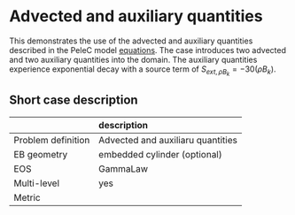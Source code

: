 # Advected and auxiliary quantities

This demonstrates the use of the advected and auxiliary quantities described in the PeleC model [equations](https://amrex-combustion.github.io/PeleC/Equations.html). The case introduces two advected and two auxiliary quantities into the domain.  The auxiliary quantities experience exponential decay with a source term of $S_{ext,\rho B_k} = -30(\rho B_k)$.


## Short case description

|                    | description                                         |
|:-------------------|:----------------------------------------------------|
| Problem definition | Advected and auxiliaru quantities                   |
| EB geometry        | embedded cylinder (optional)                        |
| EOS                | GammaLaw                                            |
| Multi-level        | yes                                                 |
| Metric             |                                                     |
